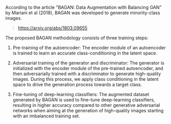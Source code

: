 According to the article "BAGAN: Data Augmentation with Balancing GAN" by Mariani et al (2018), BAGAN was developed to generate minority-class images.

> https://arxiv.org/abs/1803.09655

The proposed BAGAN methodology consists of three training steps: 

1. Pre-training of the autoencoder: The encoder module of an autoencoder is trained to learn an accurate class-conditioning in the latent space.

2. Adversarial training of the generator and discriminator: The generator is initialized with the encoder module of the pre-trained autoencoder, and then adversarially trained with a discriminator to generate high-quality images. During this process, we apply class conditioning in the latent space to drive the generation process towards a target class.

3. Fine-tuning of deep-learning classifiers: The augmented dataset generated by BAGAN is used to fine-tune deep-learning classifiers, resulting in higher accuracy compared to other generative adversarial networks when aiming at the generation of high-quality images starting with an imbalanced training set.
